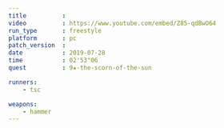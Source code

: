 ```yaml
---
title          :
video          : https://www.youtube.com/embed/Z85-qdBwO64
run_type       : freestyle
platform       : pc
patch_version  : 
date           : 2019-07-28
time           : 02'53"06
quest          : 9★-the-scorn-of-the-sun

runners:
    - tsc

weapons:
    - hammer
---
```

